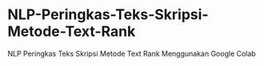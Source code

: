 # NLP-Peringkas-Teks-Skripsi-Metode-Text-Rank
NLP Peringkas Teks Skripsi Metode Text Rank Menggunakan Google Colab

